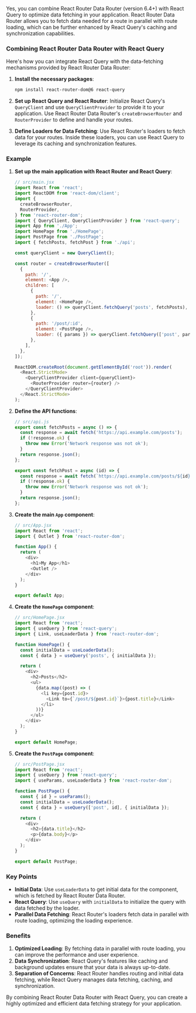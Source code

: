 Yes, you can combine React Router Data Router (version 6.4+) with React Query to optimize data fetching in your application. React Router Data Router allows you to fetch data needed for a route in parallel with route loading, which can be further enhanced by React Query's caching and synchronization capabilities.

### Combining React Router Data Router with React Query

Here's how you can integrate React Query with the data-fetching mechanisms provided by React Router Data Router:

1. **Install the necessary packages**:
    ```bash
    npm install react-router-dom@6 react-query
    ```

2. **Set up React Query and React Router**:
    Initialize React Query's `QueryClient` and use `QueryClientProvider` to provide it to your application. Use React Router Data Router's `createBrowserRouter` and `RouterProvider` to define and handle your routes.

3. **Define Loaders for Data Fetching**:
    Use React Router's loaders to fetch data for your routes. Inside these loaders, you can use React Query to leverage its caching and synchronization features.

### Example

1. **Set up the main application with React Router and React Query**:
    ```javascript
    // src/main.jsx
    import React from 'react';
    import ReactDOM from 'react-dom/client';
    import {
      createBrowserRouter,
      RouterProvider,
    } from 'react-router-dom';
    import { QueryClient, QueryClientProvider } from 'react-query';
    import App from './App';
    import HomePage from './HomePage';
    import PostPage from './PostPage';
    import { fetchPosts, fetchPost } from './api';

    const queryClient = new QueryClient();

    const router = createBrowserRouter([
      {
        path: '/',
        element: <App />,
        children: [
          {
            path: '/',
            element: <HomePage />,
            loader: () => queryClient.fetchQuery('posts', fetchPosts),
          },
          {
            path: '/post/:id',
            element: <PostPage />,
            loader: ({ params }) => queryClient.fetchQuery(['post', params.id], () => fetchPost(params.id)),
          },
        ],
      },
    ]);

    ReactDOM.createRoot(document.getElementById('root')).render(
      <React.StrictMode>
        <QueryClientProvider client={queryClient}>
          <RouterProvider router={router} />
        </QueryClientProvider>
      </React.StrictMode>
    );
    ```

2. **Define the API functions**:
    ```javascript
    // src/api.js
    export const fetchPosts = async () => {
      const response = await fetch('https://api.example.com/posts');
      if (!response.ok) {
        throw new Error('Network response was not ok');
      }
      return response.json();
    };

    export const fetchPost = async (id) => {
      const response = await fetch(`https://api.example.com/posts/${id}`);
      if (!response.ok) {
        throw new Error('Network response was not ok');
      }
      return response.json();
    };
    ```

3. **Create the main `App` component**:
    ```javascript
    // src/App.jsx
    import React from 'react';
    import { Outlet } from 'react-router-dom';

    function App() {
      return (
        <div>
          <h1>My App</h1>
          <Outlet />
        </div>
      );
    }

    export default App;
    ```

4. **Create the `HomePage` component**:
    ```javascript
    // src/HomePage.jsx
    import React from 'react';
    import { useQuery } from 'react-query';
    import { Link, useLoaderData } from 'react-router-dom';

    function HomePage() {
      const initialData = useLoaderData();
      const { data } = useQuery('posts', { initialData });

      return (
        <div>
          <h2>Posts</h2>
          <ul>
            {data.map((post) => (
              <li key={post.id}>
                <Link to={`/post/${post.id}`}>{post.title}</Link>
              </li>
            ))}
          </ul>
        </div>
      );
    }

    export default HomePage;
    ```

5. **Create the `PostPage` component**:
    ```javascript
    // src/PostPage.jsx
    import React from 'react';
    import { useQuery } from 'react-query';
    import { useParams, useLoaderData } from 'react-router-dom';

    function PostPage() {
      const { id } = useParams();
      const initialData = useLoaderData();
      const { data } = useQuery(['post', id], { initialData });

      return (
        <div>
          <h2>{data.title}</h2>
          <p>{data.body}</p>
        </div>
      );
    }

    export default PostPage;
    ```

### Key Points

- **Initial Data**: Use `useLoaderData` to get initial data for the component, which is fetched by React Router Data Router.
- **React Query**: Use `useQuery` with `initialData` to initialize the query with data fetched by the loader.
- **Parallel Data Fetching**: React Router's loaders fetch data in parallel with route loading, optimizing the loading experience.

### Benefits

1. **Optimized Loading**: By fetching data in parallel with route loading, you can improve the performance and user experience.
2. **Data Synchronization**: React Query's features like caching and background updates ensure that your data is always up-to-date.
3. **Separation of Concerns**: React Router handles routing and initial data fetching, while React Query manages data fetching, caching, and synchronization.

By combining React Router Data Router with React Query, you can create a highly optimized and efficient data fetching strategy for your application.
